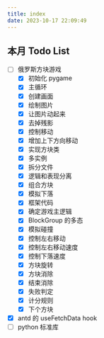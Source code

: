 ```yaml
---
title: index
date: 2023-10-17 22:09:49
---
```


## 本月 Todo List

- [ ] 俄罗斯方块游戏
  - [x] 初始化 pygame
  - [x] 主循环
  - [x] 创建画面
  - [x] 绘制图片
  - [x] 让图片动起来
  - [x] 去掉残影
  - [x] 控制移动
  - [x] 增加上下方向移动
  - [x] 实现方块类
  - [x] 多实例
  - [x] 拆分文件
  - [x] 逻辑和表现分离
  - [x] 组合方块
  - [x] 模拟下落
  - [x] 框架代码
  - [x] 确定游戏主逻辑
  - [x] BlockGroup 的多态
  - [x] 模拟碰撞
  - [x] 控制左右移动
  - [x] 控制左右移动速度
  - [x] 控制下落速度
  - [x] 方块旋转
  - [x] 方块消除
  - [x] 结束消除
  - [x] 失败判定
  - [x] 计分规则
  - [x] 下个方块
- [x] antd 的 useFetchData hook
- [ ] python 标准库
